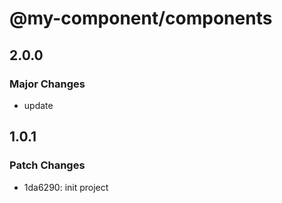 # @my-component/components

## 2.0.0

### Major Changes

- update

## 1.0.1

### Patch Changes

- 1da6290: init project
